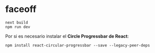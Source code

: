 # faceoff

```
next build
npm run dev
```

Por si es necesario instalar el **Circle Progressbar de React**:
```
npm install react-circular-progressbar --save --legacy-peer-deps
```
